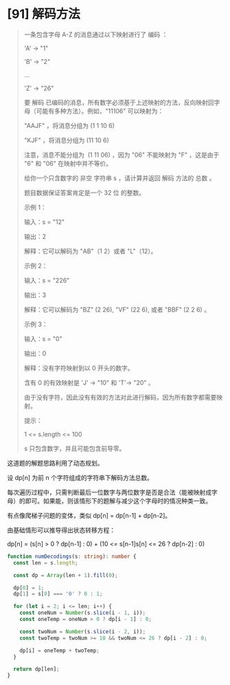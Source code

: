 # [91] 解码方法

> 一条包含字母 A-Z 的消息通过以下映射进行了 编码 ：
>
> 'A' -> "1"
>
> 'B' -> "2"
>
> ...
>
> 'Z' -> "26"
>
> 要 解码 已编码的消息，所有数字必须基于上述映射的方法，反向映射回字母（可能有多种方法）。例如，"11106" 可以映射为：
>
> "AAJF" ，将消息分组为 (1 1 10 6)
>
> "KJF" ，将消息分组为 (11 10 6)
>
> 注意，消息不能分组为  (1 11 06) ，因为 "06" 不能映射为 "F" ，这是由于 "6" 和 "06" 在映射中并不等价。
>
> 给你一个只含数字的 非空 字符串 s ，请计算并返回 解码 方法的 总数 。
>
> 题目数据保证答案肯定是一个 32 位 的整数。
>
> 示例 1：
>
> 输入：s = "12"
>
> 输出：2
>
> 解释：它可以解码为 "AB"（1 2）或者 "L"（12）。
>
> 示例 2：
>
> 输入：s = "226"
>
> 输出：3
>
> 解释：它可以解码为 "BZ" (2 26), "VF" (22 6), 或者 "BBF" (2 2 6) 。
>
> 示例 3：
>
> 输入：s = "0"
>
> 输出：0
>
> 解释：没有字符映射到以 0 开头的数字。
>
> 含有 0 的有效映射是 'J' -> "10" 和 'T'-> "20" 。
>
> 由于没有字符，因此没有有效的方法对此进行解码，因为所有数字都需要映射。
>
> 提示：
>
> 1 <= s.length <= 100
>
> s 只包含数字，并且可能包含前导零。

这道题的解题思路利用了动态规划。

设 dp[n] 为前 n 个字符组成的字符串下解码方法总数。

每次遍历过程中，只需判断最后一位数字与两位数字是否是合法（能被映射成字母）的即可。如果能，则该情形下的题解与减少这个字母时的情况种类一致。

有点像爬梯子问题的变体，类似 dp[n] = dp[n-1] + dp[n-2]。

由基础情形可以推导得出状态转移方程：

dp[n] = (s[n] > 0 ? dp[n-1] : 0) + (10 <= s[n-1]s[n] <= 26 ? dp[n-2] : 0)

```ts
function numDecodings(s: string): number {
  const len = s.length;

  const dp = Array(len + 1).fill(0);

  dp[0] = 1;
  dp[1] = s[0] === '0' ? 0 : 1;

  for (let i = 2; i <= len; i++) {
    const oneNum = Number(s.slice(i - 1, i));
    const oneTemp = oneNum > 0 ? dp[i - 1] : 0;

    const twoNum = Number(s.slice(i - 2, i));
    const twoTemp = twoNum >= 10 && twoNum <= 26 ? dp[i - 2] : 0;

    dp[i] = oneTemp + twoTemp;
  }

  return dp[len];
}
```
